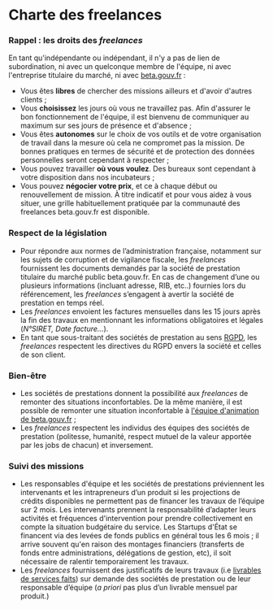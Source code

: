 # Charte des freelances

### Rappel : les droits des _freelances_

En tant qu'indépendante ou indépendant, il n'y a pas de lien de subordination, ni avec un quelconque membre de l'équipe, ni avec l'entreprise titulaire du marché, ni avec [beta.gouv.fr](http://beta.gouv.fr) :

* Vous êtes **libres** de chercher des missions ailleurs et d'avoir d'autres clients ;
* Vous **choisissez** les jours où vous ne travaillez pas. Afin d'assurer le bon fonctionnement de l'équipe, il est bienvenu de communiquer au maximum sur ses jours de présence et d'absence ;
* Vous êtes **autonomes** sur le choix de vos outils et de votre organisation de travail dans la mesure où cela ne compromet pas la mission. De bonnes pratiques en termes de sécurité et de protection des données personnelles seront cependant à respecter ;
* Vous pouvez travailler **où vous voulez**. Des bureaux sont cependant à votre disposition dans nos incubateurs ;
* Vous pouvez **négocier votre prix**, et ce à chaque début ou renouvellement de mission. À titre indicatif et pour vous aidez à vous situer, une grille habituellement pratiquée par la communauté des freelances beta.gouv.fr est disponible.

### Respect de la législation

* Pour répondre aux normes de l’administration française, notamment sur les sujets de corruption et de vigilance fiscale, les _freelances_ fournissent les documents demandés par la société de prestation titulaire du marché public beta.gouv.fr. En cas de changement d’une ou plusieurs informations (incluant adresse, RIB, etc..) fournies lors du référencement, les _freelances_ s’engagent à avertir la société de prestation en temps réel.
* Les _freelances_ envoient les factures mensuelles dans les 15 jours après la fin des travaux en mentionnant les informations obligatoires et légales (_N°SIRET, Date facture..._).
* En tant que sous-traitant des sociétés de prestation au sens [RGPD](../../gerer-sa-startup-detat-ou-de-territoires-au-quotidien/je-securise-mon-produit/guide-rgpd-et-securite.md), les _freelances_ respectent les directives du RGPD envers la société et celles de son client.

### Bien-être

* Les sociétés de prestations donnent la possibilité aux _freelances_ de remonter des situations inconfortables. De la même manière, il est possible de remonter une situation inconfortable à [l'équipe d'animation de beta.gouv.fr](../actions-transverses/equipe-danimation.md) ;
* Les _freelances_ respectent les individus des équipes des sociétés de prestation (politesse, humanité, respect mutuel de la valeur apportée par les jobs de chacun) et inversement.

### Suivi des missions

* Les responsables d'équipe et les sociétés de prestations préviennent les intervenants et les intrapreneurs d’un produit si les projections de crédits disponibles ne permettent pas de financer les travaux de l’équipe sur 2 mois. Les intervenants prennent la responsabilité d’adapter leurs activités et fréquences d'intervention pour prendre collectivement en compte la situation budgétaire du service. Les Startups d'État se financent via des levées de fonds publics en général tous les 6 mois ; il arrive souvent qu'en raison des montages financiers (transferts de fonds entre administrations, délégations de gestion, etc), il soit nécessaire de ralentir temporairement les travaux.
* Les _freelances_ fournissent des justificatifs de leurs travaux (i.e [livrables de services faits](../../gerer-sa-startup-detat-ou-de-territoires-au-quotidien/decouvrir-les-differents-metiers-dune-startup-detat/obtenir-une-prestation/la-facturation-de-a-a-z/livrable-et-service-fait.md)) sur demande des sociétés de prestation ou de leur responsable d’équipe (_a priori_ pas plus d’un livrable mensuel par produit.)
